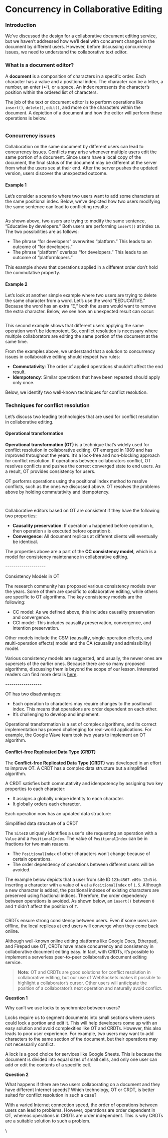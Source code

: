 # Concurrency in Collaborative Editing

### Introduction <a href="#introduction-0" id="introduction-0"></a>

We’ve discussed the design for a collaborative document editing service, but we haven’t addressed how we’ll deal with concurrent changes in the document by different users. However, before discussing concurrency issues, we need to understand the collaborative text editor.

### What is a document editor? <a href="#what-is-a-document-editor-1" id="what-is-a-document-editor-1"></a>

A **document** is a composition of characters in a specific order. Each character has a value and a positional index. The character can be a letter, a number, an enter (↵), or a space. An index represents the character’s position within the ordered list of characters.

The job of the text or document editor is to perform operations like `insert()`, `delete()`, `edit()`, and more on the characters within the document. A depiction of a document and how the editor will perform these operations is below.

<figure><img src="../.gitbook/assets/Screenshot 2023-09-06 at 2.36.04 AM.png" alt=""><figcaption></figcaption></figure>

### Concurrency issues <a href="#concurrency-issues-0" id="concurrency-issues-0"></a>

Collaboration on the same document by different users can lead to concurrency issues. Conflicts may arise whenever multiple users edit the same portion of a document. Since users have a local copy of the document, the final status of the document may be different at the server from what the users see at their end. After the server pushes the updated version, users discover the unexpected outcome.

#### Example 1 <a href="#example-1-1" id="example-1-1"></a>

Let’s consider a scenario where two users want to add some characters at the same positional index. Below, we’ve depicted how two users modifying the same sentence can lead to conflicting results:

<figure><img src="../.gitbook/assets/Screenshot 2023-09-06 at 2.36.28 AM.png" alt=""><figcaption></figcaption></figure>

As shown above, two users are trying to modify the same sentence, “Educative by developers.” Both users are performing `insert()` at index `10`. The two possibilities are as follows:

* The phrase “for developers” overwrites “platform.” This leads to an outcome of “for developers.”
* The phrase “platform” overlaps “for developers.” This leads to an outcome of “platformlopers.”

This example shows that operations applied in a different order don’t hold the commutative property.

#### Example 2 <a href="#example-2-0" id="example-2-0"></a>

Let’s look at another simple example where two users are trying to delete the same character from a word. Let’s use the word “EEDUCATIVE.” Because the word has an extra “E,” both the users would want to remove the extra character. Below, we see how an unexpected result can occur:

<figure><img src="../.gitbook/assets/Screenshot 2023-09-06 at 2.36.57 AM.png" alt=""><figcaption></figcaption></figure>

This second example shows that different users applying the same operation won’t be idempotent. So, conflict resolution is necessary where multiple collaborators are editing the same portion of the document at the same time.

From the examples above, we understand that a solution to concurrency issues in collaborative editing should respect two rules:

* **Commutativity**: The order of applied operations shouldn’t affect the end result.
* **Idempotency**: Similar operations that have been repeated should apply only once.

Below, we identify two well-known techniques for conflict resolution.

### Techniques for conflict resolution <a href="#techniques-for-conflict-resolution-0" id="techniques-for-conflict-resolution-0"></a>

Let’s discuss two leading technologies that are used for conflict resolution in collaborative editing.

#### Operational transformation <a href="#operational-transformation-1" id="operational-transformation-1"></a>

**Operational transformation (OT)** is a technique that’s widely used for conflict resolution in collaborative editing. OT emerged in 1989 and has improved throughout the years. It’s a lock-free and non-blocking approach for conflict resolution. If operations between collaborators conflict, OT resolves conflicts and pushes the correct converged state to end users. As a result, OT provides consistency for users.

OT performs operations using the positional index method to resolve conflicts, such as the ones we discussed above. OT resolves the problems above by holding commutativity and idempotency.

<figure><img src="../.gitbook/assets/Screenshot 2023-09-06 at 2.39.33 AM.png" alt=""><figcaption></figcaption></figure>

<figure><img src="../.gitbook/assets/Screenshot 2023-09-06 at 2.39.51 AM.png" alt=""><figcaption></figcaption></figure>

Collaborative editors based on OT are consistent if they have the following two properties:

* **Causality preservation**: If operation `a` happened before operation `b`, then operation `a` is executed before operation `b`.
* **Convergence**: All document replicas at different clients will eventually be identical.

The properties above are a part of the **CC consistency model**, which is a model for consistency maintenance in collaborative editing.

\--------------------

Consistency Models in OT

The research community has proposed various consistency models over the years. Some of them are specific to collaborative editing, while others are specific to OT algorithms. The key consistency models are the following:

* CC model: As we defined above, this includes causality preservation and convergence.
* CCI model: This includes causality preservation, convergence, and intention preservation.

Other models include the CSM (**c**ausality, **s**ingle-operation effects, and **m**ulti-operation effects) model and the CA (**c**ausality and **a**dmissibility) model.

Various consistency models are suggested, and usually, the newer ones are supersets of the earlier ones. Because there are so many proposed algorithms, discussing them is beyond the scope of our lesson. Interested readers can find more details [here](https://dl.acm.org/doi/pdf/10.1145/289444.289469).

\------------------

OT has two disadvantages:

* Each operation to characters may require changes to the positional index. This means that operations are order dependent on each other.
* It’s challenging to develop and implement.

Operational transformation is a set of complex algorithms, and its correct implementation has proved challenging for real-world applications. For example, the Google Wave team took two years to implement an OT algorithm.

#### Conflict-free Replicated Data Type (CRDT) <a href="#conflict-free-replicated-data-type-crdt-0" id="conflict-free-replicated-data-type-crdt-0"></a>

The **Conflict-free Replicated Data Type (CRDT)** was developed in an effort to improve OT. A CRDT has a complex data structure but a simplified algorithm.

A CRDT satisfies both commutativity and idempotency by assigning two key properties to each character:

* It assigns a globally unique identity to each character.
* It globally orders each character.

Each operation now has an updated data structure:

Simplified data structure of a CRDT

The `SiteID` uniquely identifies a user’s site requesting an operation with a `Value` and a `PositionalIndex`. The value of `PositionalIndex` can be in fractions for two main reasons.

* The `PositionalIndex` of other characters won’t change because of certain operations.
* The order dependency of operations between different users will be avoided.

The example below depicts that a user from site ID `123e4567-e89b-12d3` is inserting a character with a value of `A` at a `PositionalIndex` of `1.5`. Although a new character is added, the positional indexes of existing characters are preserved using fractional indices. Therefore, the order dependency between operations is avoided. As shown below, an `insert()` between `O` and `T` didn’t affect the position of `T`.

<figure><img src="../.gitbook/assets/Screenshot 2023-09-06 at 2.41.02 AM.png" alt=""><figcaption></figcaption></figure>

CRDTs ensure strong consistency between users. Even if some users are offline, the local replicas at end users will converge when they come back online.

Although well-known online editing platforms like Google Docs, Etherpad, and Firepad use OT, CRDTs have made concurrency and consistency in collaborative document editing easy. In fact, with CRDTs, it’s possible to implement a serverless peer-to-peer collaborative document editing service.

> **Note:** OT and CRDTs are good solutions for conflict resolution in collaborative editing, but our use of WebSockets makes it possible to highlight a collaborator’s cursor. Other users will anticipate the position of a collaborator’s next operation and naturally avoid conflict.

**Question 1**

Why can’t we use locks to synchronize between users?

Locks require us to segment documents into small sections where users could lock a portion and edit it. This will help developers come up with an easy solution and avoid complexities like OT and CRDTs. However, this also leads to poor user experience. For example, two users may want to add characters to the same section of the document, but their operations may not necessarily conflict.

A lock is a good choice for services like Google Sheets. This is because the document is divided into equal sizes of small cells, and only one user can add or edit the contents of a specific cell.

**Question 2**

What happens if there are two users collaborating on a document and they have different Internet speeds? Which technology, OT or CRDT, is better suited for conflict resolution in such a case?

With a varied Internet connection speed, the order of operations between users can lead to problems. However, operations are order dependent in OT, whereas operations in CRDTs are order independent. This is why CRDTs are a suitable solution to such a problem.

\

